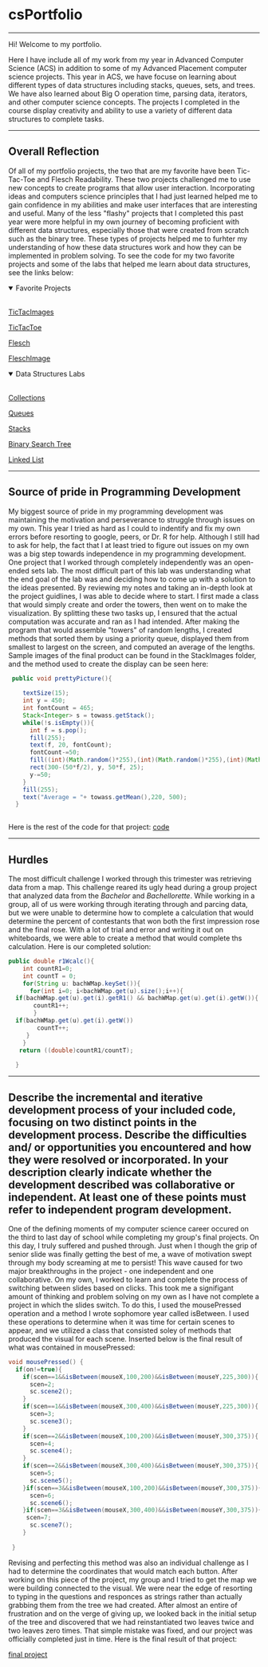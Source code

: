 # csPortfolio

***

Hi! Welcome to my portfolio. 

Here I have include all of my work from my year in Advanced Computer Science (ACS) in addition to some of my Advanced Placement computer science projects. This year in ACS, we have focuse on learning about different types of data structures including stacks, queues, sets, and trees. We have also learned about Big O operation time, parsing data, iterators, and other computer science concepts. The projects I completed in the course display creativity and ability to use a variety of different data structures to complete tasks.

***

## Overall Reflection

Of all of my portfolio projects, the two that are my favorite have been Tic-Tac-Toe and Flesch Readability. These two projects challenged me to use new concepts to create programs that allow user interaction. Incorporating ideas and computers science principles that I had just learned helped me to gain confidence in my abilities and make user interfaces that are interesting and useful. Many of the less "flashy" projects that I completed this past year were more helpful in my own journey of becoming proficient with different data structures, especially those that were created from scratch such as the binary tree. These types of projects helped me to furhter my understanding of how these data structures work and how they can be implemented in problem solving. To see the code for my two favorite projects and some of the labs that helped me learn about data structures, see the links below:

<details open>
<summary>Favorite Projects</summary>
<br>
 
[TicTacImages](https://github.com/sydneyessler/csPortfolio/tree/master/TicTacImages)

[TicTacToe](https://github.com/sydneyessler/csPortfolio/tree/master/Tic_Tac_Toe)

[Flesch](https://github.com/sydneyessler/StringParser.git)

[FleschImage](https://github.com/sydneyessler/csPortfolio/blob/master/Screen%20Shot%202019-05-28%20at%209.50.05%20PM.png)

</details>

<details open>
<summary>Data Structures Labs</summary>
<br>
 
 [Collections](https://github.com/sydneyessler/csPortfolio/tree/master/Processing/Collections)
 
 [Queues](https://github.com/sydneyessler/csPortfolio/tree/master/Processing/QUEUESSSS)
 
 [Stacks](https://github.com/sydneyessler/csPortfolio/tree/master/Processing/Stacks)
 
 [Binary Search Tree](https://github.com/sydneyessler/csPortfolio/tree/master/BST)
 
 [Linked List](https://github.com/sydneyessler/csPortfolio/tree/master/linklist)


</details>


***  

## Source of pride in Programming Development

 My biggest source of pride in my programming development was maintaining the motivation and perseverance to struggle through issues on my own. This year I tried as hard as I could to indentify and fix my own errors before resorting to google, peers, or Dr. R for help. Although I still had to ask for help, the fact that I at least tried to figure out issues on my own was a big step towards independence in my programming development. One project that I worked through completely independently was an open-ended sets lab. The most difficult part of this lab was understanding what the end goal of the lab was and deciding how to come up with a solution to the ideas presented. By reviewing my notes and taking an in-depth look at the project guidlines, I was able to decide where to start. I first made a class that would simply create and order the towers, then went on to make the visualization. By splitting these two tasks up, I ensured that the actual computation was accurate and ran as I had intended. After making the program that would assemble "towers" of random lengths, I created methods that sorted them by using a priority queue, displayed them from smallest to largest on the screen, and computed an average of the lengths. Sample images of the final product can be found in the StackImages folder, and the method used to create the display can be seen here:
 
```java
 public void prettyPicture(){
    
    textSize(15);
    int y = 450;
    int fontCount = 465;
    Stack<Integer> s = towass.getStack();
    while(!s.isEmpty()){
      int f = s.pop();
      fill(255);
      text(f, 20, fontCount);
      fontCount-=50;
      fill((int)(Math.random()*255),(int)(Math.random()*255),(int)(Math.random()*255));
      rect(300-(50*f/2), y, 50*f, 25);
      y-=50;
    }
    fill(255);
    text("Average = "+ towass.getMean(),220, 500);
  }
  
```
Here is the rest of the code for that project:
[code](https://github.com/sydneyessler/csPortfolio/tree/master/project_lab)

***

## Hurdles 

The most difficult challenge I worked through this trimester was retrieving data from a map. This challenge reared its ugly head during a group project that analyzed data from the *Bachelor* and *Bachellorette*. While working in a group, all of us were working through iterating through and parcing data, but we were unable to determine how to complete a calculation that would determine the percent of contestants that won both the first impression rose and the final rose. With a lot of trial and error and writing it out on whiteboards, we were able to create a method that would complete ths calculation. Here is our completed solution:

```java
public double r1Wcalc(){
    int countR1=0;
    int countT = 0;
    for(String u: bachWMap.keySet()){
      for(int i=0; i<bachWMap.get(u).size();i++){
  if(bachWMap.get(u).get(i).getR1() && bachWMap.get(u).get(i).getW()){
       countR1++;
       } 
  if(bachWMap.get(u).get(i).getW())
        countT++;
     }
    }
   return ((double)countR1/countT);
  
  }
```
***

## Describe the incremental and iterative development process of your included code, focusing on two distinct points in the development process. Describe the difficulties and/ or opportunities you encountered and how they were resolved or incorporated. In your description clearly indicate whether the development described was collaborative or independent. At least one of these points must refer to independent program development.

One of the defining moments of my computer science career occured on the third to last day of school while completing my group's final projects. On this day, I truly suffered and pushed through. Just when I though the grip of senior slide was finally getting the best of me, a wave of motivation swept through my body screaming at me to persist! This wave caused for two major breakthroughs in the project - one independent and one collaborative. On my own, I worked to learn and complete the process of switching between slides based on clicks. This took me a signifigant amount of thinking and problem solving on my own as I have not complete a project in which the slides switch. To do this, I used the mousePressed operation and a method I wrote sophomore year called isBetween. I used these operations to determine when it was time for certain scenes to appear, and we utilized a class that consisted soley of methods that produced the visual for each scene. Inserted below is the final result of what was contained in mousePressed:

```java
void mousePressed() {
  if(on!=true){
    if(scen==1&&isBetween(mouseX,100,200)&&isBetween(mouseY,225,300)){
      scen=2;
      sc.scene2();
    }
    if(scen==1&&isBetween(mouseX,300,400)&&isBetween(mouseY,225,300)){
      scen=3;
      sc.scene3();
    }
    if(scen==2&&isBetween(mouseX,100,200)&&isBetween(mouseY,300,375)){
      scen=4;
      sc.scene4();
    }
    if(scen==2&&isBetween(mouseX,300,400)&&isBetween(mouseY,300,375)){
      scen=5;
      sc.scene5();
    }if(scen==3&&isBetween(mouseX,100,200)&&isBetween(mouseY,300,375)){
      scen=6;
      sc.scene6();
    }if(scen==3&&isBetween(mouseX,300,400)&&isBetween(mouseY,300,375)){
     scen=7;
      sc.scene7();
    } 
    
 }
```

Revising and perfecting this method was also an individual challenge as I had to determine the coordinates that would match each button. After working on this piece of the project, my group and I tried to get the map we were building connected to the visual. We were near the edge of resorting to typing in the questions and responces as strings rather than actually grabbing them from the tree we had created. After almost an entire of frustration and on the verge of giving up, we looked back in the initial setup of the tree and discovered that we had reinstantiated two leaves twice and two leaves zero times. That simple mistake was fixed, and our project was officially completed just in time. Here is the final result of that project:

[final project](https://github.com/sydneyessler/csPortfolio/tree/master/project_lab)


